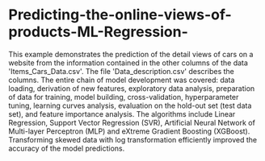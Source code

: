 # Predicting-the-online-views-of-products-ML-Regression-
This example demonstrates the prediction of the detail views of cars on a website from the information contained in the other columns of the data 'Items_Cars_Data.csv'. The file 'Data_description.csv' describes the columns.
The entire chain of model development was covered: data loading, derivation of new features, exploratory data analysis, preparation of data for training, model building, cross-validation, hyperparameter tuning, learning curves analysis, evaluation on the hold-out set (test data set), and feature importance analysis. The algorithms include Linear Regression, Support Vector Regression (SVR), Artificial Neural Network of Multi-layer Perceptron (MLP) and eXtreme Gradient Boosting (XGBoost).
Transforming skewed data with log transformation efficiently improved the accuracy of the model predictions.

